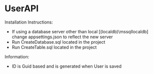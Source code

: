 # UserAPI

Installation Instructions:

- If using a database server other than local [(localdb)\\mssqllocaldb] change appsettings.json to reflect the new server
- Run CreateDatabase.sql located in the project
- Run CreateTable.sql located in the project


Information:

- ID is Guid based and is generated when User is saved 
